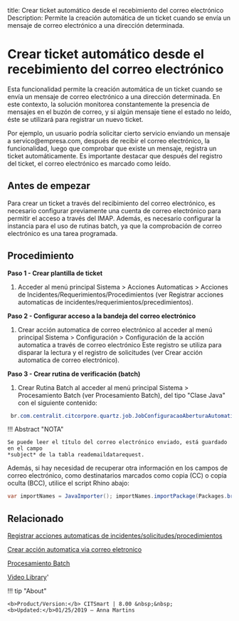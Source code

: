 title: Crear ticket automático desde el recebimiento del correo electrónico
Description: Permite la creación automática de un ticket cuando se envía un mensaje de correo electrónico a una dirección determinada.

# Crear ticket automático desde el recebimiento del correo electrónico

Esta funcionalidad permite la creación automática de un ticket cuando se envía
un mensaje de correo electrónico a una dirección determinada. En este contexto,
la solución monitorea constantemente la presencia de mensajes en el buzón de
correo, y si algún mensaje tiene el estado no leído, éste se utilizará para
registrar un nuevo ticket.

Por ejemplo, un usuario podría solicitar cierto servicio enviando un mensaje a
servico\@empresa.com, después de recibir el correo electrónico, la
funcionalidad, luego que comprobar que existe un mensaje, registra un ticket
automáticamente. Es importante destacar que después del registro del ticket, el
correo electrónico es marcado como leído.

## Antes de empezar

Para crear un ticket a través del recibimiento del correo electrónico, es
necesario configurar previamente una cuenta de correo electrónico para permitir
el acceso a través del IMAP. Además, es necesario configurar la instancia para 
el uso de rutinas batch, ya que la comprobación de correo electrónico es una 
tarea programada.

Procedimiento
-----------------

**Paso 1 - Crear plantilla de ticket**

1.  Acceder al menú principal Sistema \> Acciones Automaticas \> Acciones de
    Incidentes/Requerimientos/Procedimientos (ver Registrar acciones
    automaticas de incidentes/requerimientos/precedimientos).

**Paso 2 - Configurar acceso a la bandeja del correo electrónico**

1.  Crear acción automatica de correo electrónico al acceder al menú principal
    Sistema \> Configuración \> Configuración de la acción automatica a través
    de correo electrónico Este registro se utiliza para disparar la lectura y 
    el registro de solicitudes (ver Crear acción automatica de correo electrónico).

**Paso 3 - Crear rutina de verificación (batch)** 

1.  Crear Rutina Batch al acceder al menú principal Sistema \> Procesamiento
    Batch (ver Procesamiento Batch), del tipo "Clase Java" con el siguiente
    contenido:
    
```java
 br.com.centralit.citcorpore.quartz.job.JobConfiguracaoAberturaAutomaticaViaEmail
```    


!!! Abstract "NOTA"

    Se puede leer el título del correo electrónico enviado, está guardado en el campo 
    *subject* de la tabla reademaildatarequest.

Además, si hay necesidad de recuperar otra información en los campos de correo electrónico, 
como destinatarios marcados como copia (CC) o copia oculta (BCC), utilice el script Rhino abajo:

```java
var importNames = JavaImporter(); importNames.importPackage(Packages.br.com.citframework.util); var print = java.lang.System.out; var readEmailDataDTO = serviceRequest.getReadEmailDataDTO(); if (readEmailDataDTO!=null){ print.println("Dados do E-mail de Origem: "); print.println("From: "); print.println(readEmailDataDTO.getMessageFrom()); print.println("To: "); print.println(readEmailDataDTO.getMessageTo()); print.println("CC (Carbon Copy): "); print.println(readEmailDataDTO.getMessageCC()); }
```

Relacionado
-------

[Registrar acciones automaticas de incidentes/solicitudes/procedimientos](/es-es/citsmart-platform-8/additional-features/automation-of-operation/configuration/register-automatic-actions-incident-request-procedure.html)

[Crear acción automatica via correo eletronico](/es-es/citsmart-platform-8/platform-administration/configuring-automatic-actions/email-create-automatic-action-via-email.html)

[Procesamiento Batch](/es-es/citsmart-platform-8/platform-administration/configuring-automatic-actions/batch-batch-processing.html)


<i class='fa fa-youtube-play  fa-2x' style='color:#97ce17;vertical-align: middle;'> </i> [Video Library](https://www.youtube.com/playlist?list=PLB5qK2uzf2ROl8PJLi-kszYhGzr17uvz-)'


!!! tip "About"

    <b>Product/Version:</b> CITSmart | 8.00 &nbsp;&nbsp;
    <b>Updated:</b>01/25/2019 – Anna Martins
    
[1]:/es-es/citsmart-platform-8/processes/tickets/images/rotina-verificar-email.docx
  
[2]:/es-es/citsmart-platform-8/processes/tickets/images/script-rhino-email.rtf
